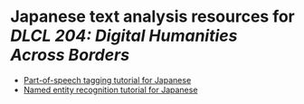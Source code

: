 # Japanese text analysis resources for *DLCL 204: Digital Humanities Across Borders*

* [Part-of-speech tagging tutorial for Japanese](pos_japanese.md)
* [Named entity recognition tutorial for Japanese](ner_japanese.md)